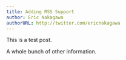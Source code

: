 ```yaml
---
title: Adding RSS Support
author: Eric Nakagawa
authorURL: http://twitter.com/ericnakagawa
---
```


This is a test post.

A whole bunch of other information.
